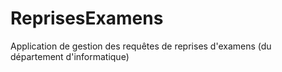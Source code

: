 # ReprisesExamens

Application de gestion des requêtes de reprises d'examens (du département d'informatique)